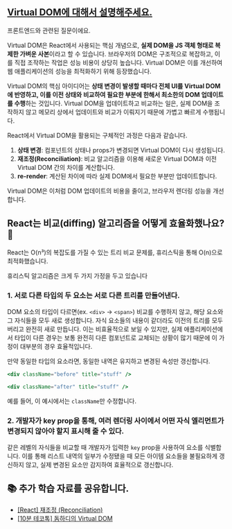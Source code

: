 ## [Virtual DOM에 대해서 설명해주세요.](http://maeil-mail.kr/question/142)

프론트엔드와 관련된 질문이에요.

Virtual DOM은 React에서 사용되는 핵심 개념으로, **실제 DOM을 JS 객체 형태로 복제한 가벼운 사본**이라고 할 수 있습니다. 브라우저의 DOM은 구조적으로 복잡하고, 이를 직접 조작하는 작업은 성능 비용이 상당히 높습니다. Virtual DOM은 이를 개선하여 웹 애플리케이션의 성능을 최적화하기 위해 등장했습니다.

Virtual DOM의 핵심 아이디어는 **상태 변경이 발생할 때마다 전체 UI를 Virtual DOM에 반영하고, 이를 이전 상태와 비교하여 필요한 부분에 한해서 최소한의 DOM 업데이트를 수행**하는 것입니다. Virtual DOM을 업데이트하고 비교하는 일은, 실제 DOM을 조작하지 않고 메모리 상에서 업데이트와 비교가 이뤄지기 때문에 가볍고 빠르게 수행됩니다.

React에서 Virtual DOM을 활용되는 구체적인 과정은 다음과 같습니다.

1. **상태 변경**: 컴포넌트의 상태나 props가 변경되면 Virtual DOM이 다시 생성됩니다.
2. **재조정(Reconciliation)**: 비교 알고리즘을 이용해 새로운 Virtual DOM과 이전 Virtual DOM 간의 차이를 계산합니다.
3. **re-render**: 계산된 차이에 따라 실제 DOM에서 필요한 부분만 업데이트합니다.

Virtual DOM은 이처럼 DOM 업데이트의 비용을 줄이고, 브라우저 렌더링 성능을 개선합니다.

## React는 비교(diffing) 알고리즘을 어떻게 효율화했나요? 🤔

React는 O(n³)의 복잡도를 가질 수 있는 트리 비교 문제를, 휴리스틱을 통해 O(n)으로 최적화했습니다.

휴리스틱 알고리즘은 크게 두 가지 가정을 두고 있습니다

### 1. 서로 다른 타입의 두 요소는 서로 다른 트리를 만들어낸다.

DOM 요소의 타입이 다르면(ex. `<div>` → `<span>`) 비교를 수행하지 않고, 해당 요소와 그 자식들을 모두 새로 생성합니다. 자식 요소들의 내용이 같더라도 이전의 트리를 모두 버리고 완전히 새로 만듭니다. 이는 비효율적으로 보일 수 있지만, 실제 애플리케이션에서 타입이 다른 경우는 보통 완전히 다른 컴포넌트로 교체되는 상황이 많기 때문에 이 가정이 대부분의 경우 효율적입니다.

만약 동일한 타입의 요소라면, 동일한 내역은 유지하고 변경된 속성만 갱신합니다.

```jsx
<div className="before" title="stuff" />

<div className="after" title="stuff" />
```

예를 들어, 이 예시에서는 `className`만 수정합니다.

### 2. 개발자가 key prop을 통해, 여러 렌더링 사이에서 어떤 자식 엘리먼트가 변경되지 않아야 할지 표시해 줄 수 있다.

같은 레벨의 자식들을 비교할 때 개발자가 입력한 `key` prop을 사용하여 요소를 식별합니다. 이를 통해 리스트 내역의 일부가 수정됐을 때 모든 아이템 요소들을 불필요하게 갱신하지 않고, 실제 변경된 요소만 감지하여 효율적으로 갱신합니다.

## 📚 추가 학습 자료를 공유합니다.

- [[React] 재조정 (Reconciliation)](https://ko.legacy.reactjs.org/docs/reconciliation.html)
- [[10분 테코톡] 돔하디의 Virtual DOM](https://www.youtube.com/watch?v=6rDBqVHSbgM)